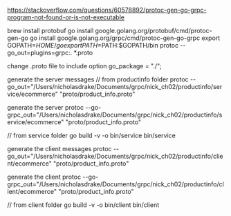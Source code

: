https://stackoverflow.com/questions/60578892/protoc-gen-go-grpc-program-not-found-or-is-not-executable

brew install protobuf
go install google.golang.org/protobuf/cmd/protoc-gen-go
go install google.golang.org/grpc/cmd/protoc-gen-go-grpc
export GOPATH=$HOME/go
export PATH=$PATH:$GOPATH/bin
protoc --go_out=plugins=grpc:. *.proto

change .proto file to include
option go_package = "./";

generate the server messages
// from productinfo folder
protoc --go_out="/Users/nicholasdrake/Documents/grpc/nick_ch02/productinfo/service/ecommerce" "proto/product_info.proto"

generate the server 
protoc --go-grpc_out="/Users/nicholasdrake/Documents/grpc/nick_ch02/productinfo/service/ecommerce" "proto/product_info.proto"

// from service folder
go build -v -o bin/service
bin/service

generate the client messages
protoc --go_out="/Users/nicholasdrake/Documents/grpc/nick_ch02/productinfo/client/ecommerce" "proto/product_info.proto"

generate the client
protoc --go-grpc_out="/Users/nicholasdrake/Documents/grpc/nick_ch02/productinfo/client/ecommerce" "proto/product_info.proto"

// from client folder
go build -v -o bin/client
bin/client